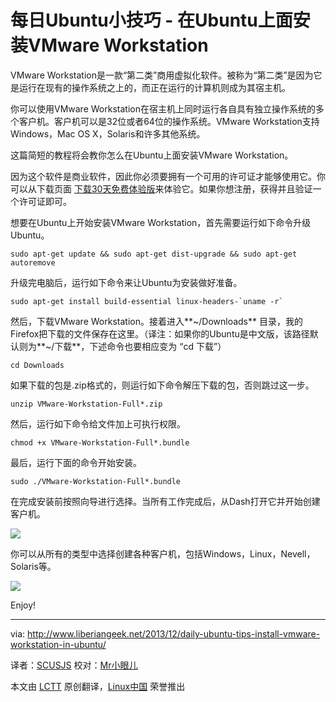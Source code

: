 每日Ubuntu小技巧 - 在Ubuntu上面安装VMware Workstation
================================================================================
VMware Workstation是一款“第二类”商用虚拟化软件。被称为“第二类”是因为它是运行在现有的操作系统之上的，而正在运行的计算机则成为其宿主机。

你可以使用VMware Workstation在宿主机上同时运行各自具有独立操作系统的多个客户机。客户机可以是32位或者64位的操作系统。VMware Workstation支持Windows，Mac OS X，Solaris和许多其他系统。


这篇简短的教程将会教你怎么在Ubuntu上面安装VMware Workstation。

因为这个软件是商业软件，因此你必须要拥有一个可用的许可证才能够使用它。你可以从下载页面 [下载30天免费体验版][1]来体验它。如果你想注册，获得并且验证一个许可证即可。

想要在Ubuntu上开始安装VMware Workstation，首先需要运行如下命令升级Ubuntu。

    sudo apt-get update && sudo apt-get dist-upgrade && sudo apt-get autoremove

升级完电脑后，运行如下命令来让Ubuntu为安装做好准备。

    sudo apt-get install build-essential linux-headers-`uname -r`

然后，下载VMware Workstation。接着进入**~/Downloads** 目录，我的Firefox把下载的文件保存在这里。（译注：如果你的Ubuntu是中文版，该路径默认则为**~/下载**，下述命令也要相应变为 “cd 下载”）

    cd Downloads

如果下载的包是.zip格式的，则运行如下命令解压下载的包，否则跳过这一步。

    unzip VMware-Workstation-Full*.zip

然后，运行如下命令给文件加上可执行权限。

    chmod +x VMware-Workstation-Full*.bundle

最后，运行下面的命令开始安装。

    sudo ./VMware-Workstation-Full*.bundle

在完成安装前按照向导进行选择。当所有工作完成后，从Dash打开它并开始创建客户机。

![](http://www.liberiangeek.net/wp-content/uploads/2013/12/vmwareworkstationubuntu.png)

你可以从所有的类型中选择创建各种客户机，包括Windows，Linux，Nevell，Solaris等。

![](http://www.liberiangeek.net/wp-content/uploads/2013/12/vmwareworkstationubuntu1.png)

Enjoy!

--------------------------------------------------------------------------------

via: http://www.liberiangeek.net/2013/12/daily-ubuntu-tips-install-vmware-workstation-in-ubuntu/

译者：[SCUSJS](https://github.com/scusjs) 校对：[Mr小眼儿](http://blog.csdn.net/tinyeyeser)

本文由 [LCTT](https://github.com/LCTT/TranslateProject) 原创翻译，[Linux中国](http://linux.cn/) 荣誉推出

[1]:https://my.vmware.com/web/vmware/info/slug/desktop_end_user_computing/vmware_workstation/10_0
